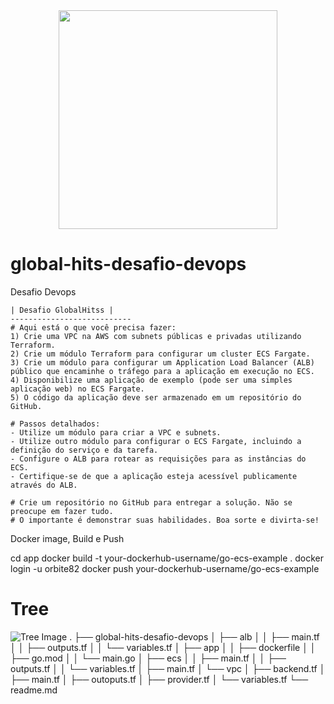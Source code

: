 <div align="center">
<img src="https://user-images.githubusercontent.com/47891196/139104117-aa9c2943-37da-4534-a584-e4e5ff5bf69a.png" width="350px" />
</div>

# global-hits-desafio-devops

Desafio Devops

    | Desafio GlobalHitss |
    ---------------------------
    # Aqui está o que você precisa fazer:
    1) Crie uma VPC na AWS com subnets públicas e privadas utilizando Terraform.
    2) Crie um módulo Terraform para configurar um cluster ECS Fargate.
    3) Crie um módulo para configurar um Application Load Balancer (ALB) público que encaminhe o tráfego para a aplicação em execução no ECS.
    4) Disponibilize uma aplicação de exemplo (pode ser uma simples aplicação web) no ECS Fargate.
    5) O código da aplicação deve ser armazenado em um repositório do GitHub.

    # Passos detalhados:
    - Utilize um módulo para criar a VPC e subnets.
    - Utilize outro módulo para configurar o ECS Fargate, incluindo a definição do serviço e da tarefa.
    - Configure o ALB para rotear as requisições para as instâncias do ECS.
    - Certifique-se de que a aplicação esteja acessível publicamente através do ALB.

    # Crie um repositório no GitHub para entregar a solução. Não se preocupe em fazer tudo. 
    # O importante é demonstrar suas habilidades. Boa sorte e divirta-se!

Docker image, Build e Push

cd app
docker build -t your-dockerhub-username/go-ecs-example .
docker login -u orbite82
docker push your-dockerhub-username/go-ecs-example

# Tree

![Tree Image](images/tree.png)
.
├── global-hits-desafio-devops
│   ├── alb
│   │   ├── main.tf
│   │   ├── outputs.tf
│   │   └── variables.tf
│   ├── app
│   │   ├── dockerfile
│   │   ├── go.mod
│   │   └── main.go
│   ├── ecs
│   │   ├── main.tf
│   │   ├── outputs.tf
│   │   └── variables.tf
│   ├── main.tf
│   └── vpc
│       ├── backend.tf
│       ├── main.tf
│       ├── outoputs.tf
│       ├── provider.tf
│       └── variables.tf
└──  readme.md